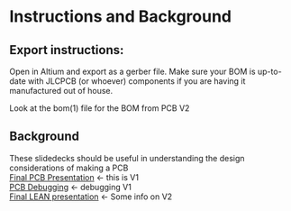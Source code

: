 # Instructions and Background

## Export instructions:
Open in Altium and export as a gerber file. Make sure your BOM is up-to-date with JLCPCB (or whoever) components if you are having it manufactured out of house.

Look at the bom(1) file for the BOM from PCB V2

## Background
These slidedecks should be useful in understanding the design considerations of making a PCB\
[Final PCB Presentation](https://docs.google.com/presentation/d/1KbL1qboD9gd7S2Hv6hgaKMFl9PEp3ugSsgFbRh5Mnb4/edit#slide=id.g1c3c1238fdc_1_28) <- this is V1\
[PCB Debugging](https://docs.google.com/presentation/d/1TrqBSxfiY06AAGJsuXw84zKQXp05J4almzJWHtk7lUM/edit#slide=id.g21618ff4fdd_0_195) <- debugging V1\
[Final LEAN presentation](https://docs.google.com/presentation/d/1hChdaj8SJj1Mcy-QdEUI9wrkKbG2yvX7WeH7m8HDKec/edit#slide=id.g2495ff3d3de_2_2) <- Some info on V2
